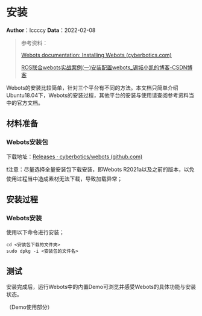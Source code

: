 # 安装

**Author**：Iccccy     **Data**：2022-02-08

> 参考资料：
>
> [Webots documentation: Installing Webots (cyberbotics.com)](https://www.cyberbotics.com/doc/guide/installing-webots)
>
> [ROS联合webots实战案例(一)安装配置webots_锡城小凯的博客-CSDN博客](https://blog.csdn.net/xiaokai1999/article/details/112545103)

Webots的安装比较简单，针对三个平台有不同的方法。本文档只简单介绍Ubuntu18.04下，Webots的安装过程，其他平台的安装与使用请查阅参考资料当中的官方文档。

## 材料准备

### Webots安装包

下载地址：[Releases · cyberbotics/webots (github.com)](https://github.com/cyberbotics/webots/releases/)

❗注意：尽量选择全量安装包下载安装，即Webots R2021a以及之前的版本，以免使用过程当中造成素材无法下载，导致加载异常；

## 安装过程

### Webots安装

使用以下命令进行安装；

```shell
cd <安装包下载的文件夹>
sudo dpkg -i <安装包的文件名>
```

## 测试

安装完成后，运行Webots中的内置Demo可浏览并感受Webots的具体功能与安装状态。

（Demo使用部分）
